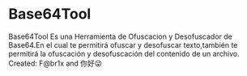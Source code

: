 # Base64Tool
Base64Tool  Es una Herramienta de Ofuscacion y Desofuscador de Base64.En el cual te permitirá ofuscar y desofuscar texto,también te permitirá la ofuscación y desofuscación del contenido de un archivo.  Created: F@br1x and 你好😜
